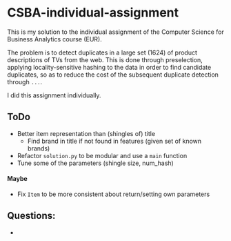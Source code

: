 # CSBA-individual-assignment

This is my solution to the individual assignment of the Computer Science for Business Analytics course (EUR).

The problem is to detect duplicates in a large set (1624) of product descriptions of TVs from the web.
This is done through preselection, applying locality-sensitive hashing to the data in order to find candidate duplicates,
so as to reduce the cost of the subsequent duplicate detection through `...`.

I did this assignment individually.

## ToDo
- Better item representation than (shingles of) title
    - Find brand in title if not found in features (given set of known brands)
- Refactor `solution.py` to be modular and use a `main` function
- Tune some of the parameters (shingle size, num_hash)

#### Maybe
- Fix `Item` to be more consistent about return/setting own parameters

## Questions:
-

